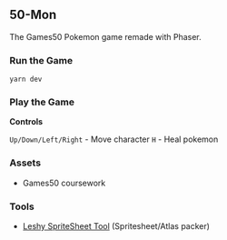 ## 50-Mon

The Games50 Pokemon game remade with Phaser.

### Run the Game

```
yarn dev
```

### Play the Game

**Controls**

`Up/Down/Left/Right` - Move character
`H` - Heal pokemon

### Assets

- Games50 coursework

### Tools

- [Leshy SpriteSheet Tool](https://www.leshylabs.com/apps/sstool/) (Spritesheet/Atlas packer)